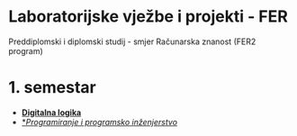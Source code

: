 # Laboratorijske vježbe i projekti  - FER

Preddiplomski i diplomski studij - smjer Računarska znanost (FER2 program)

# 1. semestar

- [**Digitalna logika**](https://github.com/filipkujundzic/FER/tree/main/DIGLOG)
- [**Programiranje i programsko inženjerstvo*](https://github.com/filipkujundzic/FER/tree/main/PIPI)
